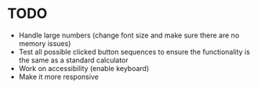 # TODO

- Handle large numbers (change font size and make sure there are no memory issues)
- Test all possible clicked button sequences to ensure the functionality is the same as a standard calculator
- Work on accessibility (enable keyboard)
- Make it more responsive
